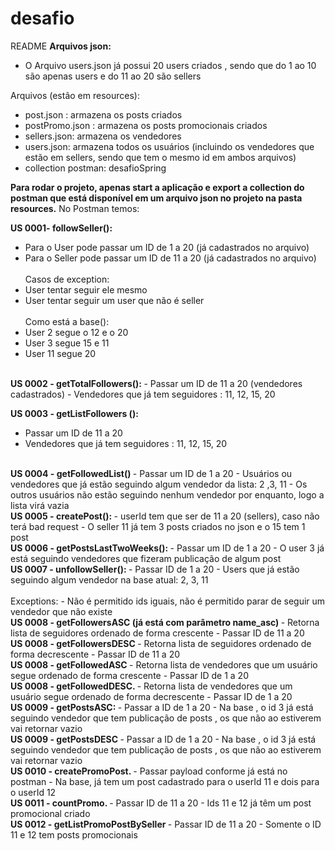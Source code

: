 # desafio

README 
<strong>Arquivos json: </strong>
- O Arquivo users.json já possui 20 users criados , sendo que do 1 ao 10 são apenas users e do 11 ao 20 são sellers 

Arquivos (estão em resources): 
- post.json :  armazena os posts criados
- postPromo.json : armazena os posts promocionais criados
- sellers.json: armazena os vendedores
- users.json: armazena todos os usuários (incluindo os vendedores que estão em sellers, sendo que tem o mesmo id em ambos arquivos)	
- collection postman: desafioSpring

<strong>Para rodar o projeto, apenas start a aplicação e export a collection do postman que está disponível em um arquivo json no projeto na pasta resources.</strong> 
No Postman temos:

 <strong>US 0001-  followSeller(): </strong> 
- Para o User pode passar um ID de 1 a 20 (já cadastrados no arquivo)
- Para o Seller pode passar um ID de 11 a 20 (já cadastrados no arquivo)
</br></br>Casos de exception:
- User tentar seguir ele mesmo
- User tentar seguir um user que não é seller
</br></br>Como está a base():
- User 2 segue o 12 e o 20
- User 3 segue 15 e 11
- User 11 segue 20 
	
</br>
 <strong>US 0002 - getTotalFollowers(): </strong>
- Passar um ID de 11 a 20 (vendedores cadastrados)
- Vendedores que já tem seguidores : 11, 12, 15, 20
</br>

 <strong>US 0003 - getListFollowers (): </strong>
- Passar um ID de 11 a 20 
- Vendedores que já tem seguidores : 11, 12, 15, 20

</br>
 <strong>US 0004	- getFollowedList()  </strong>
- Passar um ID de 1 a 20
- Usuários ou vendedores que já estão seguindo algum vendedor da lista: 2 ,3, 11
- Os outros usuários não estão seguindo nenhum vendedor por enquanto, logo a lista virá vazia

</br>
 <strong>US 0005 - createPost():  </strong>
- userId tem que ser de 11 a 20 (sellers), caso não terá bad request
- O seller 11 já tem 3 posts criados no json e o 15 tem 1 post

</br>
 <strong>US 0006 - getPostsLastTwoWeeks(): </strong>
- Passar um ID de 1 a 20
- O user 3 já está seguindo vendedores que fizeram publicação de algum post

</br>
 <strong>US 0007 - unfollowSeller():  </strong>
- Passar ID de 1 a 20
- Users que já estão seguindo algum vendedor na base atual: 2, 3, 11
</br></br>Exceptions:
- Não é permitido ids iguais, não é permitido parar de seguir um vendedor que não existe  

</br>
 <strong>US 0008 - getFollowersASC (já está com parâmetro name_asc) </strong>
- Retorna lista de seguidores ordenado de forma crescente
- Passar ID de 11 a 20 

</br>
 <strong>US 0008 - getFollowersDESC  </strong>
- Retorna lista de seguidores ordenado de forma decrescente
- Passar ID de 11 a 20 

</br>
 <strong>US 0008 - getFollowedASC  </strong>
- Retorna lista de vendedores que um usuário segue ordenado de forma crescente
- Passar ID de 1 a 20 

</br>
 <strong>US 0008 - getFollowedDESC.  </strong>
- Retorna lista de vendedores que um usuário segue ordenado de forma decrescente
- Passar ID de 1 a 20 

</br>
 <strong>US 0009 - getPostsASC:   </strong>
- Passar a ID de 1 a 20 
- Na base , o id 3 já está seguindo vendedor que tem publicação de posts , os que não ao estiverem vai retornar vazio

</br>
 <strong>US 0009 - getPostsDESC  </strong>
- Passar a ID de 1 a 20 
- Na base , o id 3 já está seguindo vendedor que tem publicação de posts , os que não ao estiverem vai retornar vazio

</br>
 <strong>US 0010 - createPromoPost.  </strong>
- Passar payload conforme já está no postman
- Na base, já tem um post cadastrado para o userId 11 e dois para o userId 12

</br>
 <strong>US 0011 - countPromo.  </strong>
- Passar ID de 11 a 20 
- Ids 11 e 12 já têm um post promocional criado

</br>
 <strong>US 0012 - getListPromoPostBySeller  </strong>
- Passar ID de 11 a 20
- Somente o ID 11 e 12 tem posts promocionais



